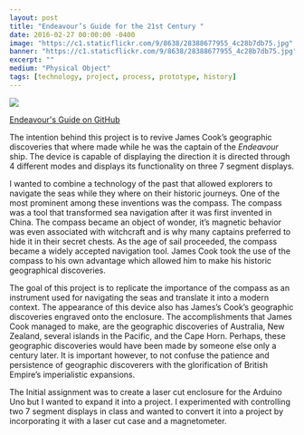```yaml
---
layout: post
title: "Endeavour’s Guide for the 21st Century "
date: 2016-02-27 00:00:00 -0400
image: "https://c1.staticflickr.com/9/8638/28388677955_4c28b7db75.jpg"
banner: "https://c1.staticflickr.com/9/8638/28388677955_4c28b7db75.jpg"
excerpt: ""
medium: "Physical Object"
tags: [technology, project, process, prototype, history]
---
```


![](https://www.youtube.com/watch?v=tzNWS7Lbi3c)

[Endeavour's Guide on GitHub](https://github.com/mbrav/archive/tree/main/EndeavoursGuide)

The intention behind this project is to revive James Cook’s geographic discoveries that where made while he was the captain of the _Endeavour_ ship. The device is capable of displaying the direction it is directed through 4 different modes and displays its functionality on three 7 segment displays.

I wanted to combine a technology of the past that allowed explorers to navigate the seas while they where on their historic journeys. One of the most prominent among these inventions was the compass. The compass was a tool that transformed sea navigation after it was first invented in China. The compass became an object of wonder, it’s magnetic behavior was even associated with witchcraft and is why many captains preferred to hide it in their secret chests. As the age of sail proceeded, the compass became a widely accepted navigation tool. James Cook took the use of the compass to his own advantage which allowed him to make his historic geographical discoveries.

The goal of this project is to replicate the importance of the compass as an instrument used for navigating the seas and translate it into a modern context. The appearance of this device also has James’s Cook’s geographic discoveries engraved onto the enclosure. The accomplishments that James Cook managed to make, are the geographic discoveries of Australia, New Zealand, several islands in the Pacific, and the Cape Horn. Perhaps, these geographic discoveries would have been made by someone else only a century later. It is important however, to not confuse the patience and persistence of geographic discoverers with the glorification of British Empire’s imperialistic expansions.

The Initial assignment was to create a laser cut enclosure for the Arduino Uno but I wanted to expand it into a project. I experimented with controlling two 7 segment displays in class and wanted to convert it into a project by incorporating it with a laser cut case and a magnetometer.
